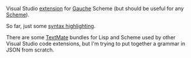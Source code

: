 Visual Studio [extension](https://code.visualstudio.com/api) for [Gauche](https://practical-scheme.net/gauche/) Scheme (but should be useful for any [Scheme](https://www.scheme.org/)).

So far, just some [syntax highlighting](https://code.visualstudio.com/api/language-extensions/syntax-highlight-guide).

There are some [TextMate](https://github.com/textmate) bundles for Lisp and Scheme used by other Visual Studio code extensions, but I'm trying to put together a grammar in JSON from scratch.
